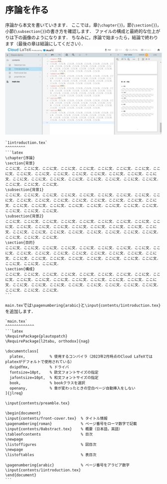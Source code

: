 # 序論を作る
序論から本文を書いていきます．
ここでは，章(`\chapter{}`)，節(`\section{}`)，小節(`\subsection{}`)の書き方を確認します．
ファイルの構成と最終的な仕上がりは下の画像のようになります．
ちなみに，序論で始まったら，結論で終わります（最後の章は結論にしてください）．
![introduction](images/introduction.png)
````{grid-item-card}
`1introduction.tex`
^^^^^^^^^
```latex
\chapter{序論}
\section{背景}
ここに文．ここに文．ここに文．ここに文．ここに文．ここに文．ここに文．ここに文．ここに文．ここに文．ここに文．ここに文．ここに文．ここに文．ここに文．ここに文．ここに文．ここに文．ここに文．ここに文．ここに文．ここに文．ここに文．ここに文．ここに文．ここに文．ここに文．ここに文．
\subsection{背景1}
ここに文．ここに文．ここに文．ここに文．ここに文．ここに文．ここに文．ここに文．ここに文．ここに文．ここに文．ここに文．ここに文．ここに文．ここに文．ここに文．ここに文．ここに文．ここに文．ここに文．ここに文．ここに文．ここに文．ここに文．ここに文．ここに文．ここに文．ここに文．
\subsection{背景2}
ここに文．ここに文．ここに文．ここに文．ここに文．ここに文．ここに文．ここに文．ここに文．ここに文．ここに文．ここに文．ここに文．ここに文．ここに文．ここに文．ここに文．ここに文．ここに文．ここに文．ここに文．ここに文．ここに文．ここに文．ここに文．ここに文．ここに文．ここに文．
\section{目的}
ここに文．ここに文．ここに文．ここに文．ここに文．ここに文．ここに文．ここに文．ここに文．ここに文．ここに文．ここに文．ここに文．ここに文．ここに文．ここに文．ここに文．ここに文．ここに文．ここに文．ここに文．ここに文．ここに文．ここに文．ここに文．ここに文．ここに文．ここに文．
\section{構成}
ここに文．ここに文．ここに文．ここに文．ここに文．ここに文．ここに文．ここに文．ここに文．ここに文．ここに文．ここに文．ここに文．ここに文．ここに文．ここに文．ここに文．ここに文．ここに文．ここに文．ここに文．ここに文．ここに文．ここに文．ここに文．ここに文．ここに文．ここに文．
```
````

`main.tex`では`\pagenumbering{arabic}`と`\input{contents/1introduction.tex}`を追加します．

````{grid-item-card}
`main.tex`
^^^^^^^^^^^^^
```latex
\RequirePackage{plautopatch}
\RequirePackage[l2tabu, orthodox]{nag}

\documentclass[
  platex,           % 使用するコンパイラ（2023年2月時点のCloud LaTeXではplatexがデフォルトで使用されている）
  dvipdfmx,         % ドライバ
  fontsize=10pt,    % 欧文フォントサイズの指定
  jafontsize=10pt,  % 和文フォントサイズの指定
  book,             % bookクラスを選択
  openany,          % 章が変わったときの空白ページ自動挿入をしない
]{jlreq}

\input{contents/preamble.tex}

\begin{document}
\input{contents/front-cover.tex}  % タイトル情報
\pagenumbering{roman}             % ページ番号をローマ数字で記載
\input{contents/0abstract.tex}    % 概要（日本語，英語）
\tableofcontents                  % 目次
\newpage
\listoffigures                    % 図目次
\newpage
\listoftables                     % 表目次

\pagenumbering{arabic}            % ページ番号をアラビア数字
\input{contents/1introduction.tex}
\end{document}
```
````